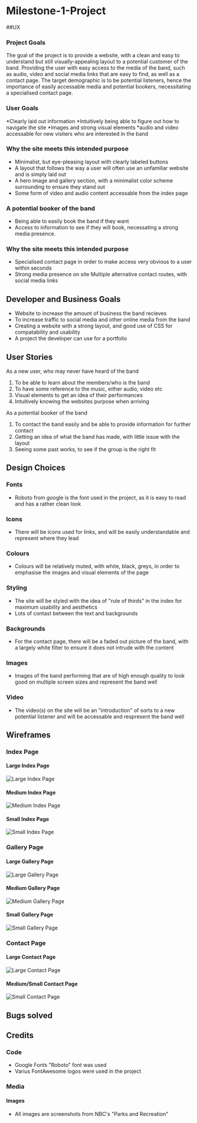 # Milestone-1-Project

##UX

### Project Goals

The goal of the project is to provide a website, with a clean and easy to understand but still visually-appealing layout to a potential customer of the band. 
Providing the user with easy access to the media of the band, such as audio, video and social media links that are easy to find, as well as a contact page.
The target demographic is to be potential listeners, hence the importance of easily accessable media and potential bookers, necessitating a specialised contact page.

### User Goals

*Clearly laid out information
*Intuitively being able to figure out how to navigate the site
*Images and strong visual elements
*audio and video accessable for new visiters who are interested in the band

### Why the site meets this intended purpose

* Minimalist, but eye-pleasing layout with clearly labeled buttons
* A layout that follows the way a user will often use an unfamiliar website and is simply laid out
* A hero image and gallery section, with a minimalist color scheme surrounding to ensure they stand out
* Some form of video and audio content accessable from the index page

### A potential booker of the band

* Being able to easily book the band if they want
* Access to information to see if they will book, necessating a strong media presence.

### Why the site meets this intended purpose

* Specialised contact page in order to make access very obvious to a user within seconds
* Strong media presence on site
Multiple alternative contact routes, with social media links

## Developer and Business Goals

* Website to increase the amount of business the band recieves
* To increase traffic to social media and other online media from the band
* Creating a website with a strong layout, and good use of CSS for compatability and usability
* A project the developer can use for a portfolio

## User Stories

As a new user, who may never have heard of the band

1. To be able to learn about the members/who is the band
2. To have some reference to the music, either audio, video etc
3. Visual elements to get an idea of their performances
4. Intuitively knowing the websites purpose when arriving

As a potential booker of the band

1. To contact the band easily and be able to provide information for further contact
2. Getting an idea of what the band has made, with little issue with the layout
3. Seeing some past works, to see if the group is the right fit

## Design Choices

### Fonts
* Roboto from google is the font used in the project, as it is easy to read and has a rather clean look
### Icons
* There will be icons used for links, and will be easily understandable and represent where they lead
### Colours
* Colours will be relatively muted, with white, black, greys, in order to emphasise the images and visual elements of the page
### Styling
* The site will be styled with the idea of "rule of thirds" in the index for maximum usability and aesthetics
* Lots of contast between the text and backgrounds
### Backgrounds
* For the contact page, there will be a faded out picture of the band, with a largely white filter to ensure it does not intrude with the content
### Images
* Images of the band performing that are of high enough quality to look good on multiple screen sizes and represent the band well
### Video
* The video(s) on the site will be an "introduction" of sorts to a new potential listener and will be accessable and respresent the band well


## Wireframes

### Index Page

#### Large Index Page

![Large Index Page](/assets/wireframes/indexlargescreen.png "Large Index Page")

#### Medium Index Page

![Medium Index Page](/assets/wireframes/indexmediumscreen.png "Medium Index Page")

#### Small Index Page

![Small Index Page](/assets/wireframes/indexsmallscreen.png "Small Index Page")

### Gallery Page

#### Large Gallery Page

![Large Gallery Page](/assets/wireframes/gallerylargescreen.png "Large Gallery Page")

#### Medium Gallery Page

![Medium Gallery Page](/assets/wireframes/gallerymediumscreen.png "Medium Gallery Page")

#### Small Gallery Page

![Small Gallery Page](/assets/wireframes/gallerysmallscreen.png "Small Gallery Page")

### Contact Page

#### Large Contact Page

![Large Contact Page](/assets/wireframes/contactlargescreen.png "Large Contact Page")

#### Medium/Small Contact Page

![Small Contact Page](/assets/wireframes/contactsmallscreen.png "Small Contact Page")



## Bugs solved

## Credits

### Code

* Google Fonts "Roboto" font was used
* Varius FontAwesome logos were used in the project

### Media

#### Images
* All images are screenshots from NBC's "Parks and Recreation"
